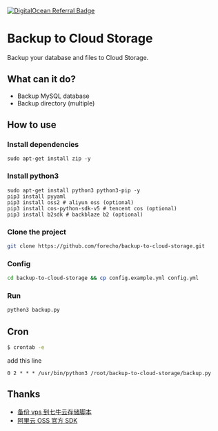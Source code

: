 [![DigitalOcean Referral Badge](https://web-platforms.sfo2.digitaloceanspaces.com/WWW/Badge%203.svg)](https://www.digitalocean.com/?refcode=6087ccd0c9bb&utm_campaign=Referral_Invite&utm_medium=Referral_Program&utm_source=badge)

# Backup to Cloud Storage

Backup your database and files to Cloud Storage.

## What can it do?

- Backup MySQL database
- Backup directory (multiple)

## How to use

### Install dependencies

```shell
sudo apt-get install zip -y
```

### Install python3

```shell
sudo apt-get install python3 python3-pip -y
pip3 install pyyaml
pip3 install oss2 # aliyun oss (optional)
pip3 install cos-python-sdk-v5 # tencent cos (optional)
pip3 install b2sdk # backblaze b2 (optional)
```


### Clone the project


```sh
git clone https://github.com/forecho/backup-to-cloud-storage.git
```

### Config

```sh
cd backup-to-cloud-storage && cp config.example.yml config.yml
```


### Run

```sh
python3 backup.py
```

## Cron

```sh
$ crontab -e
```

add this line

```
0 2 * * * /usr/bin/python3 /root/backup-to-cloud-storage/backup.py
```

## Thanks

- [备份 vps 到七牛云存储脚本](https://github.com/ccbikai/backuptoqiniu)
- [阿里云 OSS 官方 SDK](https://github.com/aliyun/aliyun-oss-python-sdk)
